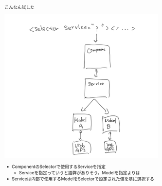 こんなん試した

![超概略図](./.attachments/20200515_053029117_iOS.png)

* ComponentのSelectorで使用するServiceを指定
  * Serviceを指定っていうと語弊がありそう。Modelを指定よりは
* Serviceは内部で使用するModelをSelectorで設定された値を基に選択する
